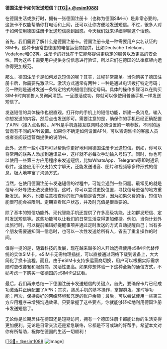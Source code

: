 **德国注册卡如何发送短信？[[TG💪+ @esim1088](https://t.me/s/esim1088)]**

在德国生活或旅行时，拥有一张德国注册卡（也称为德国SIM卡）是非常必要的。这张卡不仅能帮助你打电话和上网，还可以让你方便地发送短信。不过，很多人对于如何使用德国注册卡发送短信感到困惑。今天我们就来详细聊聊这个话题。

首先，我们需要了解什么是德国注册卡。德国注册卡是一种需要用户实名认证的SIM卡。这种卡通常由德国的电信运营商提供，比如Deutsche Telekom、Vodafone和O2等。注册卡的好处在于它能够提供更稳定的服务以及更高的安全性。因为这些卡需要用户提供身份信息进行验证，所以它们在德国的法律框架内运作得更加规范。

那么，德国注册卡是如何发送短信的呢？其实，过程非常简单。当你购买了德国注册卡后，你需要先激活它。激活方式通常有两种：一种是通过电话拨打特定号码；另一种则是通过发送一条特定格式的短信到指定号码。具体的操作步骤可以在购买SIM卡时向销售人员询问清楚。一旦激活成功，你就可以像使用普通手机一样发送短信了。

发送短信的具体操作也很直观。打开你的手机上的短信功能，新建一条消息，输入你想发送的内容，然后点击发送即可。需要注意的是，确保你的手机已经正确配置了APN（接入点名称）。APN是手机连接互联网时必须设置的一项参数，不同的运营商有不同的APN设置。如果你不确定如何设置APN，可以咨询售卡的客服人员或者查阅该运营商提供的说明书。

此外，还有一些小技巧可以帮助你更好地利用德国注册卡发送短信。例如，你可以将常用的联系人添加到通讯录中，这样就不必每次手动输入号码了。同时，你也可以使用一些第三方应用程序来发送短信，比如WhatsApp、Telegram等即时通讯软件。这些应用不仅支持文字聊天，还能发送语音、图片和视频等多种形式的信息，极大地丰富了沟通方式。

当然，在使用德国注册卡发送短信的过程中，可能会遇到一些问题。最常见的就是信号不好导致无法发送短信。这时，你可以尝试更换位置，寻找信号更强的地方重新发送。另外，也要注意检查你的账户余额是否充足，因为如果欠费的话，短信功能很可能会被限制。定期查看账户状态，并及时充值是很重要的。

除了基本的短信功能外，现代智能手机还提供了许多高级功能，比如群发短信、定时发送短信等。这些功能可以让我们的日常生活变得更加便捷。例如，当你计划外出旅行时，可以提前编辑好提醒事项并通过定时发送的方式自动提醒自己；当有多个朋友需要通知同一信息时，也可以一次性发送给所有人，省去了重复操作的时间。

值得一提的是，随着科技的发展，现在越来越多的人开始选择使用eSIM卡代替传统的实体SIM卡。eSIM卡无需物理插拔，可以直接通过网络下载到设备上，大大简化了换卡流程。而且，由于eSIM卡支持多运营商切换，用户可以根据实际需求随时更改套餐和服务商，灵活性更高。如果你想体验一下这种全新的通信方式，不妨考虑一下购买一张德国的eSIM卡试试看。

最后，我们再来总结一下德国注册卡发送短信的关键点。首先，要确保卡片已经成功激活并正确配置了APN；其次，熟悉手机的基本操作，掌握群发、定时等功能；再次，保持良好的网络环境和充足的账户余额；最后，可以尝试使用一些第三方应用程序来增强沟通效果。只要掌握了这些要点，你就能够轻松地利用德国注册卡发送短信了。

无论你是长期居住在德国还是短期访问，拥有一个德国注册卡都能让你的生活变得更加便利。无论是日常交流还是紧急联络，它都是不可或缺的好帮手。希望本文对你有所帮助，祝你在德国的生活一切顺利！

[[TG💪+ @esim1088](https://t.me/s/esim1088) ![Image](https://i.postimg.cc/4NQfJmqS/Snipaste-2025-05-13-00-14-12.png)]
